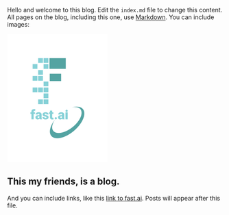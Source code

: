 Hello and welcome to this blog. Edit the `index.md` file to change this content. All pages on the blog, including this one, use [Markdown](https://guides.github.com/features/mastering-markdown/). You can include images:

![Image of fast.ai logo](images/logo.png)

## This my friends, is a blog.

And you can include links, like this [link to fast.ai](https://www.fast.ai). Posts will appear after this file. 
